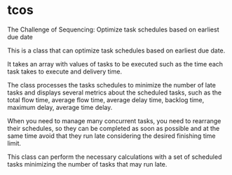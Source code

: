 # tcos
The Challenge of Sequencing: Optimize task schedules based on earliest due date


This is a class that can optimize task schedules based on earliest due date.

It takes an array with values of tasks to be executed such as the time each task takes to execute and delivery time.

The class processes the tasks schedules to minimize the number of late tasks and displays several metrics about the scheduled tasks, such as the total flow time, average flow time, average delay time, backlog time, maximum delay, average time delay.

When you need to manage many concurrent tasks, you need to rearrange their schedules, so they can be completed as soon as possible and at the same time avoid that they run late considering the desired finishing time limit.

This class can perform the necessary calculations with a set of scheduled tasks minimizing the number of tasks that may run late.

